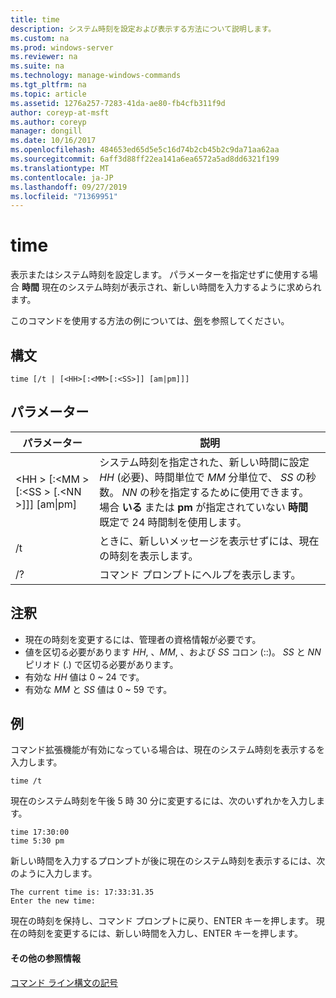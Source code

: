 ```yaml
---
title: time
description: システム時刻を設定および表示する方法について説明します。
ms.custom: na
ms.prod: windows-server
ms.reviewer: na
ms.suite: na
ms.technology: manage-windows-commands
ms.tgt_pltfrm: na
ms.topic: article
ms.assetid: 1276a257-7283-41da-ae80-fb4cfb311f9d
author: coreyp-at-msft
ms.author: coreyp
manager: dongill
ms.date: 10/16/2017
ms.openlocfilehash: 484653ed65d5e5c16d74b2cb45b2c9da71aa62aa
ms.sourcegitcommit: 6aff3d88ff22ea141a6ea6572a5ad8dd6321f199
ms.translationtype: MT
ms.contentlocale: ja-JP
ms.lasthandoff: 09/27/2019
ms.locfileid: "71369951"
---
```

# <a name="time"></a>time



表示またはシステム時刻を設定します。 パラメーターを指定せずに使用する場合 **時間** 現在のシステム時刻が表示され、新しい時間を入力するように求められます。

このコマンドを使用する方法の例については、[例](#BKMK_examples)を参照してください。

## <a name="syntax"></a>構文

```
time [/t | [<HH>[:<MM>[:<SS>]] [am|pm]]]
```

## <a name="parameters"></a>パラメーター

|パラメーター|説明|
|---------|-----------|
|\<HH > [:\<MM > [:\<SS > [.\<NN >]]] [am\|pm]|システム時刻を指定された、新しい時間に設定 *HH* (必要)、時間単位で *MM* 分単位で、 *SS* の秒数。 *NN* の秒を指定するために使用できます。 場合 **いる** または **pm** が指定されていない **時間** 既定で 24 時間制を使用します。|
|/t|ときに、新しいメッセージを表示せずには、現在の時刻を表示します。|
|/?|コマンド プロンプトにヘルプを表示します。|

## <a name="remarks"></a>注釈

-   現在の時刻を変更するには、管理者の資格情報が必要です。
-   値を区切る必要があります *HH*, 、*MM*, 、および *SS* コロン (::)。 *SS* と *NN* ピリオド (.) で区切る必要があります。
-   有効な *HH* 値は 0 ~ 24 です。
-   有効な *MM* と *SS* 値は 0 ~ 59 です。

## <a name="BKMK_examples"></a>例

コマンド拡張機能が有効になっている場合は、現在のシステム時刻を表示するを入力します。
```
time /t
```
現在のシステム時刻を午後 5 時 30 分に変更するには、次のいずれかを入力します。
```
time 17:30:00
time 5:30 pm
```
新しい時間を入力するプロンプトが後に現在のシステム時刻を表示するには、次のように入力します。
```
The current time is: 17:33:31.35
Enter the new time:
```
現在の時刻を保持し、コマンド プロンプトに戻り、ENTER キーを押します。 現在の時刻を変更するには、新しい時間を入力し、ENTER キーを押します。

#### <a name="additional-references"></a>その他の参照情報

[コマンド ライン構文の記号](command-line-syntax-key.md)